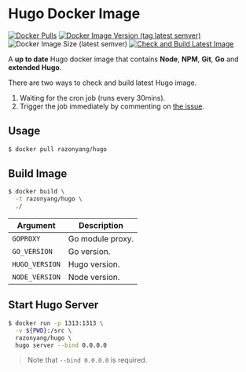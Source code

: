 # Hugo Docker Image

[![Docker Pulls](https://img.shields.io/docker/pulls/razonyang/hugo?style=flat-square)](https://hub.docker.com/r/razonyang/hugo)
[![Docker Image Version (tag latest semver)](https://img.shields.io/docker/v/razonyang/hugo/latest?style=flat-square)](https://hub.docker.com/r/razonyang/hugo)
![Docker Image Size (latest semver)](https://img.shields.io/docker/image-size/razonyang/hugo?style=flat-square)
[![Check and Build Latest Image](https://github.com/razonyang/docker-hugo/actions/workflows/docker.yml/badge.svg)](https://github.com/razonyang/docker-hugo/actions/workflows/docker.yml)

A **up to date** Hugo docker image that contains **Node**, **NPM**, **Git**, **Go** and **extended Hugo**.

There are two ways to check and build latest Hugo image.

1. Waiting for the cron job (runs every 30mins).
2. Trigger the job immediately by commenting on [the issue](https://github.com/razonyang/docker-hugo/issues/3).

## Usage

```sh
$ docker pull razonyang/hugo
```

## Build Image

```sh
$ docker build \
  -t razonyang/hugo \
  ./
```

| Argument | Description |
|---|---|
| `GOPROXY` | Go module proxy.
| `GO_VERSION` | Go version.
| `HUGO_VERSION` | Hugo version.
| `NODE_VERSION` | Node version.

## Start Hugo Server

```sh
$ docker run -p 1313:1313 \
  -v ${PWD}:/src \
  razonyang/hugo \
  hugo server --bind 0.0.0.0
```

> Note that `--bind 0.0.0.0` is required.
